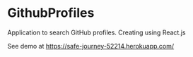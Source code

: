 # GithubProfiles

Application to search GitHub profiles. Creating using React.js

See demo at https://safe-journey-52214.herokuapp.com/



